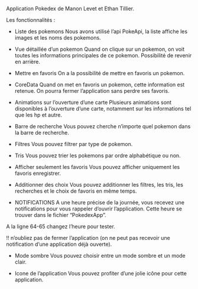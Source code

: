 Application Pokedex de Manon Levet et Ethan Tillier.

Les fonctionnalités :

 - Liste des pokemons
Nous avons utilisé l’api PokeApi, la liste affiche les images et les noms des pokemons.

 - Vue détaillée d’un pokemon
Quand on clique sur un pokemon, on voit toutes les informations principales de ce pokemon. Possibilité de revenir en arrière.

 - Mettre en favoris
On a la possibilité de mettre en favoris un pokemon.

 - CoreData
Quand on met en favoris un pokemon, cette information est retenue. On pourra fermer l’application sans perdre ses favoris.

 - Animations sur l’ouverture d’une carte
Plusieurs animations sont disponibles à l’ouverture d’une carte, notamment sur les informations tel que les hp et autre.

 - Barre de recherche
Vous pouvez cherche n’importe quel pokemon dans la barre de recherche.

 - Filtres
Vous pouvez filtrer par type de pokemon.

 - Tris
Vous pouvez trier les pokemons par ordre alphabétique ou non.

 - Afficher seulement les favoris
Vous pouvez afficher uniquement les favoris enregistrer.

 - Additionner des choix
Vous pouvez additionner les filtres, les tris, les recherches et le choix de favoris en même temps.

 - NOTIFICATIONS
A une heure précise de la journée, vous recevez une notifications pour vous rappeler d’ouvrir l’application. Cette heure se trouver dans le fichier “PokedexApp”.

A la ligne 64-65 changez l’heure pour tester.

!! n’oubliez pas de fermer l’application (on ne peut pas recevoir une notification d’une application déjà ouverte).

 - Mode sombre
Vous pouvez choisir entre un mode sombre et un mode clair.

 - Icone de l’application
Vous pouvez profiter d’une jolie icône pour cette application.

